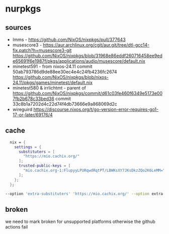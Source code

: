 # nurpkgs


## sources
+ lmms - https://github.com/NixOS/nixpkgs/pull/377643
+ musescore3 - https://aur.archlinux.org/cgit/aur.git/tree/dtl-gcc14-fix.patch?h=musescore3-git https://github.com/NixOS/nixpkgs/blob/31968e86eddf260716458ee9ede65691f6e1987f/pkgs/applications/audio/musescore/default.nix
+ minetest591 - from nixos-24.11 commit 50ab793786d9de88ee30ec4e4c24fb4236fc2674 https://github.com/NixOS/nixpkgs/blob/nixos-24.11/pkgs/games/minetest/default.nix
+ minetest580 & irrlichtmt - parent of https://github.com/NixOS/nixpkgs/commit/d61c03fe460f6349e5173e007fb2b678c33bed36 commit 33c8b1a7202d4c22d74f4db73666e9a868069d2c
+ wireguird https://discourse.nixos.org/t/go-version-error-requires-go1-17-or-later/69176/4

##  cache

```nix
  nix = {
    settings = {
      substituters = [
        "https://mio.cachix.org/"
      ];
      trusted-public-keys = [
        "mio.cachix.org-1:FlupyyLPURqwdRqtPT/LBWKsXY7JKsDkzZQo2K6LeMM="
      ];
    };
  };
```

```zsh
--option 'extra-substituters' 'https://mio.cachix.org/' --option extra-trusted-public-keys "mio.cachix.org-1:FlupyyLPURqwdRqtPT/LBWKsXY7JKsDkzZQo2K6LeMM="
```

## broken

we need to mark broken for unsupported platforms otherwise the github actions fail